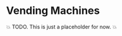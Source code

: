 <!-- START_METADATA
---
title: Vending Machines
sidebar_position: 5
---
END_METADATA -->

# Vending Machines

💥 TODO. This is just a placeholder for now. 💥
